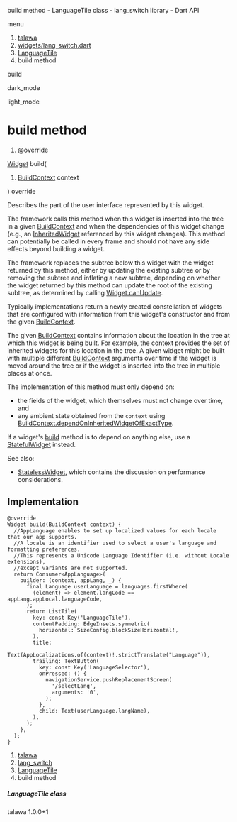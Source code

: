 




build method - LanguageTile class - lang\_switch library - Dart API







menu

1. [talawa](../../index.html)
2. [widgets/lang\_switch.dart](../../widgets_lang_switch/widgets_lang_switch-library.html)
3. [LanguageTile](../../widgets_lang_switch/LanguageTile-class.html)
4. build method

build


dark\_mode

light\_mode




# build method


1. @override

[Widget](https://api.flutter.dev/flutter/widgets/Widget-class.html)
build(

1. [BuildContext](https://api.flutter.dev/flutter/widgets/BuildContext-class.html) context

)
override

Describes the part of the user interface represented by this widget.

The framework calls this method when this widget is inserted into the tree
in a given [BuildContext](https://api.flutter.dev/flutter/widgets/BuildContext-class.html) and when the dependencies of this widget change
(e.g., an [InheritedWidget](https://api.flutter.dev/flutter/widgets/InheritedWidget-class.html) referenced by this widget changes). This
method can potentially be called in every frame and should not have any side
effects beyond building a widget.

The framework replaces the subtree below this widget with the widget
returned by this method, either by updating the existing subtree or by
removing the subtree and inflating a new subtree, depending on whether the
widget returned by this method can update the root of the existing
subtree, as determined by calling [Widget.canUpdate](https://api.flutter.dev/flutter/widgets/Widget/canUpdate.html).

Typically implementations return a newly created constellation of widgets
that are configured with information from this widget's constructor and
from the given [BuildContext](https://api.flutter.dev/flutter/widgets/BuildContext-class.html).

The given [BuildContext](https://api.flutter.dev/flutter/widgets/BuildContext-class.html) contains information about the location in the
tree at which this widget is being built. For example, the context
provides the set of inherited widgets for this location in the tree. A
given widget might be built with multiple different [BuildContext](https://api.flutter.dev/flutter/widgets/BuildContext-class.html)
arguments over time if the widget is moved around the tree or if the
widget is inserted into the tree in multiple places at once.

The implementation of this method must only depend on:

* the fields of the widget, which themselves must not change over time,
  and
* any ambient state obtained from the `context` using
  [BuildContext.dependOnInheritedWidgetOfExactType](https://api.flutter.dev/flutter/widgets/BuildContext/dependOnInheritedWidgetOfExactType.html).

If a widget's [build](../../widgets_lang_switch/LanguageTile/build.html) method is to depend on anything else, use a
[StatefulWidget](https://api.flutter.dev/flutter/widgets/StatefulWidget-class.html) instead.

See also:

* [StatelessWidget](https://api.flutter.dev/flutter/widgets/StatelessWidget-class.html), which contains the discussion on performance considerations.

## Implementation

```
@override
Widget build(BuildContext context) {
  //AppLanguage enables to set up localized values for each locale that our app supports.
  //A locale is an identifier used to select a user's language and formatting preferences.
  //This represents a Unicode Language Identifier (i.e. without Locale extensions),
  //except variants are not supported.
  return Consumer<AppLanguage>(
    builder: (context, appLang, _) {
      final Language userLanguage = languages.firstWhere(
        (element) => element.langCode == appLang.appLocal.languageCode,
      );
      return ListTile(
        key: const Key('LanguageTile'),
        contentPadding: EdgeInsets.symmetric(
          horizontal: SizeConfig.blockSizeHorizontal!,
        ),
        title:
            Text(AppLocalizations.of(context)!.strictTranslate("Language")),
        trailing: TextButton(
          key: const Key('LanguageSelector'),
          onPressed: () {
            navigationService.pushReplacementScreen(
              '/selectLang',
              arguments: '0',
            );
          },
          child: Text(userLanguage.langName),
        ),
      );
    },
  );
}
```

 


1. [talawa](../../index.html)
2. [lang\_switch](../../widgets_lang_switch/widgets_lang_switch-library.html)
3. [LanguageTile](../../widgets_lang_switch/LanguageTile-class.html)
4. build method

##### LanguageTile class





talawa
1.0.0+1






